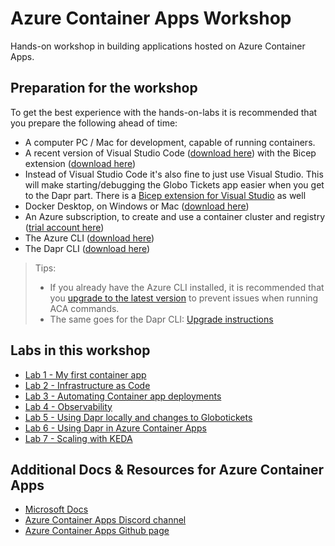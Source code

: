 # Azure Container Apps Workshop

Hands-on workshop in building applications hosted on Azure Container Apps.

## Preparation for the workshop

To get the best experience with the hands-on-labs it is recommended that you prepare the following ahead of time:

- A computer PC / Mac for development, capable of running containers.
- A recent version of Visual Studio Code ([download here](https://code.visualstudio.com/download)) with the Bicep extension ([download here](https://marketplace.visualstudio.com/items?itemName=ms-azuretools.vscode-bicep))
- Instead of Visual Studio Code it's also fine to just use Visual Studio. This will make starting/debugging the Globo Tickets app easier when you get to the Dapr part. There is a [Bicep extension for Visual Studio](https://marketplace.visualstudio.com/items?itemName=ms-azuretools.visualstudiobicep) as well
- Docker Desktop, on Windows or Mac ([download here](https://www.docker.com/products/docker-desktop))
- An Azure subscription, to create and use a container cluster and registry ([trial account here](https://azure.microsoft.com/en-us/free/))
- The Azure CLI ([download here](https://learn.microsoft.com/en-us/cli/azure/install-azure-cli))
- The Dapr CLI ([download here](https://docs.dapr.io/getting-started/install-dapr-cli/))

> Tips:
>
> - If you already have the Azure CLI installed, it is recommended that you [upgrade to the latest version](https://learn.microsoft.com/en-us/cli/azure/update-azure-cli) to prevent issues when running ACA commands.
> - The same goes for the Dapr CLI: [Upgrade instructions](https://docs.dapr.io/operations/hosting/self-hosted/self-hosted-upgrade/)

## Labs in this workshop

- [Lab 1 - My first container app](labs/first-container-app.md)
- [Lab 2 - Infrastructure as Code](labs/infrastructure-as-code.md)
- [Lab 3 - Automating Container app deployments](labs/deploying-through-pipelines.md)
- [Lab 4 - Observability](labs/observability.md)
- [Lab 5 - Using Dapr locally and changes to Globotickets](labs/using-dapr-locally.md)
- [Lab 6 - Using Dapr in Azure Container Apps](labs/using-dapr-aca.md)
- [Lab 7 - Scaling with KEDA](labs/scaling-with-keda.md)

## Additional Docs & Resources for Azure Container Apps

- [Microsoft Docs](https://learn.microsoft.com/en-us/azure/container-apps/)
- [Azure Container Apps Discord channel](https://aka.ms/containerapps-discord)
- [Azure Container Apps Github page](https://github.com/microsoft/azure-container-apps)